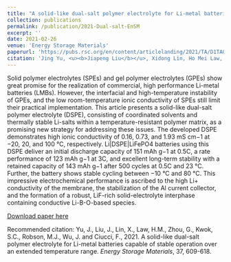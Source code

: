 ```yaml
---
title: "A solid-like dual-salt polymer electrolyte for Li-metal batteries capable of stable operation over an extended temperature range"
collection: publications
permalink: /publication/2021-Dual-salt-EnSM
excerpt: ''
date: 2021-02-26
venue: 'Energy Storage Materials'
paperurl: 'https://pubs.rsc.org/en/content/articlelanding/2021/TA/D1TA02925H'
citation: 'Jing Yu, <u><b>Jiapeng Liu</b></u>, Xidong Lin, Ho Mei Law, Guodong Zhou, Stephen CT Kwok, Matthew J Robson, Junxiong Wu, and Francesco Ciucci*. (2021). &quot;A solid-like dual-salt polymer electrolyte for Li-metal batteries capable of stable operation over an extended temperature range.&quot; <i><b>Energy Storage Materials</b></i>, 37, 609-618.'
---
```

Solid polymer electrolytes (SPEs) and gel polymer electrolytes (GPEs) show great promise for the realization of commercial, high performance Li-metal batteries (LMBs). However, the interfacial and high-temperature instability of GPEs, and the low room-temperature ionic conductivity of SPEs still limit their practical implementation. This article presents a solid-like dual-salt polymer electrolyte (DSPE), consisting of coordinated solvents and thermally stable Li-salts within a temperature-resistant polymer matrix, as a promising new strategy for addressing these issues. The developed DSPE demonstrates high ionic conductivity of 0.16, 0.73, and 1.93 mS cm−1 at −20, 20, and 100 °C, respectively. Li|DSPE|LiFePO4 batteries using this DSPE deliver an initial discharge capacity of 151 mAh g−1 at 0.5C, a rate performance of 123 mAh g−1 at 3C, and excellent long-term stability with a retained capacity of 143 mAh g−1 after 500 cycles at 0.5C and 23 °C. Further, the battery shows stable cycling between −10 °C and 80 °C. This impressive electrochemical performance is ascribed to the high Li+ conductivity of the membrane, the stabilization of the Al current collector, and the formation of a robust, LiF-rich solid-electrolyte interphase containing conductive Li-B-O-based species.

[Download paper here](http://jiapeng-liu.github.io/files/J-Yu_2021_Dual_salt_EnSM.pdf)

Recommended citation: Yu, J., Liu, J., Lin, X., Law, H.M., Zhou, G., Kwok, S.C., Robson, M.J., Wu, J. and Ciucci, F., 2021. A solid-like dual-salt polymer electrolyte for Li-metal batteries capable of stable operation over an extended temperature range. <i>Energy Storage Materials</i>, 37, 609-618.
